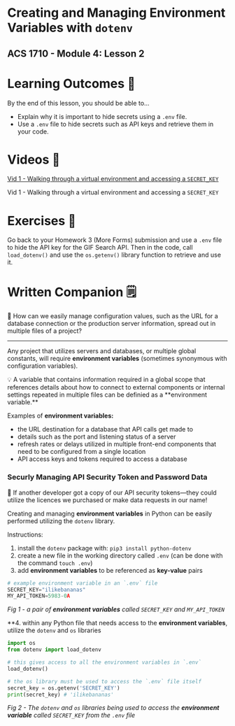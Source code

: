 # Creating and Managing Environment Variables with ``dotenv``

## ACS 1710 - Module 4: Lesson 2

# Learning Outcomes 💫

By the end of this lesson, you should be able to...

- Explain why it is important to hide secrets using a `.env` file.
- Use a `.env` file to hide secrets such as API keys and retrieve them in your code.

# Videos 🎥

[Vid 1 - Walking through a virtual environment and accessing a `SECRET_KEY`](https://www.youtube.com/watch?v=9bMDFVkhOnA)

Vid 1 - Walking through a virtual environment and accessing a `SECRET_KEY`

# Exercises 💪

Go back to your Homework 3 (More Forms) submission and use a `.env` file to hide the API key for the GIF Search API. Then in the code, call `load_dotenv()` and use the `os.getenv()` library function to retrieve and use it.

# Written Companion 🗒

<aside>
🤔 How can we easily manage configuration values, such as the URL for a database connection or the production server information, spread out in multiple files of a project?

</aside>

---

Any project that utilizes servers and databases, or multiple global constants, will require **environment variables** (sometimes synonymous with configuration variables). 

<aside>
💡 A variable that contains information required in a global scope that references details about how to connect to external components or internal settings repeated in multiple files can be definied as a **environment variable.**

</aside>

Examples of **environment variables:**

- the URL destination for a database that API calls get made to
- details such as the port and listening status of a server
- refresh rates or delays utilized in multiple front-end components that need to be configured from a single location
- API access keys and tokens required to access a database

### Securly Managing API Security Token and Password Data

<aside>
🚨 If another developer got a copy of our API security tokens—they could utilize the licences we purchased or make data requests in our name!

</aside>

Creating and managing **environment variables** in Python can be easily performed utilizing the `dotenv` library.

Instructions:

1. install the `dotenv` package with: `pip3 install python-dotenv`
2. create a new file in the working directory called `.env` (can be done with the command `touch .env`)
3. add **environment variables** to be referenced as **key-value** pairs

```python
# example environment variable in an `.env` file
SECRET_KEY="ilikebananas"
MY_API_TOKEN=5983-0A
```

*Fig 1 - a pair of **environment variables** called `SECRET_KEY` and `MY_API_TOKEN`*

 **4. within any Python file that needs access to the **environment variables**, utilize the `dotenv` and `os` libraries

```python
import os
from dotenv import load_dotenv

# this gives access to all the environment variables in `.env`
load_dotenv()

# the os library must be used to access the `.env` file itself
secret_key = os.getenv('SECRET_KEY')
print(secret_key) # 'ilikebananas' 
```

*Fig 2 - The `dotenv` and `os` libraries being used to access the **environment variable** called `SECRET_KEY` from the `.env` file*
